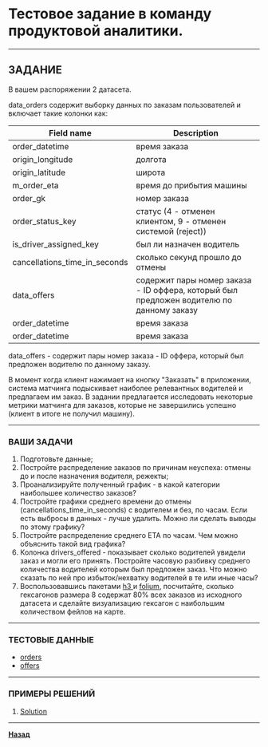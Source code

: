 # Тестовое задание в команду продуктовой аналитики.

***

## ЗАДАНИЕ

В  вашем распоряжении 2 датасета.

data\_orders содержит выборку данных по заказам пользователей и включает такие колонки как:

| Field name                       | Description                                                                              |
| -------------------------------- | ---------------------------------------------------------------------------------------- |
| order\_datetime                  | время заказа                                                                             |
| origin\_longitude                | долгота                                                                                  |
| origin\_latitude                 | широта                                                                                   |
| m\_order\_eta                    | время до прибытия машины                                                                 |
| order\_gk                        | номер заказа                                                                             |
| order\_status\_key               | статус (4 - отменен клиентом, 9 - отменен системой (reject))                             |
| is\_driver\_assigned\_key        | был ли назначен водитель                                                                 |
| cancellations\_time\_in\_seconds | сколько секунд прошло до отмены                                                          |
| data\_offers                     | содержит пары номер заказа - ID оффера, который был предложен водителю по данному заказу |
| order\_datetime                  | время заказа                                                                             |
| order\_datetime                  | время заказа                                                                             |

data\_offers - содержит пары номер заказа - ID оффера, который был предложен водителю по данному заказу.

В момент когда клиент нажимает на кнопку "Заказать" в приложении, система матчинга подыскивает наиболее релевантных водителей и предлагаем им заказ. В задании предлагается исследовать некоторые метрики матчинга для заказов, которые не завершились успешно (клиент в итоге не получил машину).

***

### ВАШИ ЗАДАЧИ

1. Подготовьте данные;
2. Постройте распределение заказов по причинам неуспеха: отмены до и после назначения водителя, режекты;
3. Проанализируйте полученный график - в какой категории наибольшее количество заказов?
4. Постройте графики среднего времени до отмены (cancellations\_time\_in\_seconds) с водителем и без, по часам. Если есть выбросы в данных - лучше удалить. Можно ли сделать выводы по этому графику?
5. Постройте распределение среднего ЕТА по часам. Чем можно объяснить такой вид графика?
6. Колонка drivers\_offered - показывает сколько водителей увидели заказ и могли его принять. Постройте часовую разбивку среднего количества водителей которым был предложен заказ. Что можно сказать по ней про избыток/нехватку водителей в те или иные часы?
7. Воспользовавшись пакетами [h3 ](https://h3geo.org/docs/)и [folium](https://python-visualization.github.io/folium/latest/), посчитайте, сколько гексагонов размера 8 содержат 80% всех заказов из исходного датасета и сделайте визуализацию гексагон с наибольшим количеством фейлов на карте.

***

### ТЕСТОВЫЕ ДАННЫЕ

- [orders](data_orders.csv)
- [offers](data_offers.csv)

***

### ПРИМЕРЫ РЕШЕНИЙ

1. [Solution](solution_1.ipynb)
***

**[Назад](/analyst/README.md)**
